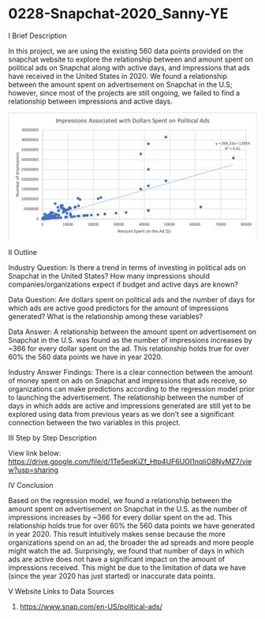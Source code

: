# 0228-Snapchat-2020_Sanny-YE

I  Brief Description 

In this project, we are using the existing 560 data points provided on the snapchat website to explore the relationship between and amount spent on political ads on Snapchat along with active days, and impressions that ads have received in the United States in 2020. We found a relationship between the amount spent on advertisement on Snapchat in the U.S; however, since most of the projects are still ongoing, we failed to find a relationship between impressions and active days. 

![image](Picture1.png)

II  Outline 

Industry Question: Is there a trend in terms of investing in political ads on Snapchat in the United States? How many impressions should companies/organizations expect if budget and active days are known?

Data Question: Are dollars spent on political ads and the number of days for which ads are active good predictors for the amount of impressions generated? What is the relationship among these variables?

Data Answer: A relationship between the amount spent on advertisement on Snapchat in the U.S. was found as the number of impressions increases by ~366 for every dollar spent on the ad. This relationship holds true for over 60% the 560 data points we have in year 2020.

Industry Answer Findings: There is a clear connection between the amount of money spent on ads on Snapchat and impressions that ads receive, so organizations can make predictions according to the regression model prior to launching the advertisement. The relationship between the number of days in which adds are active and impressions generated are still yet to be explored using data from previous years as we don’t see a significant connection between the two variables in this project.


III  Step by Step Description

View link below:
https://drive.google.com/file/d/1Te5eqKiZf_Htp4UF6UOI1nqIiO8NyMZ7/view?usp=sharing


IV  Conclusion

Based on the regression model, we found a relationship between the amount spent on advertisement on Snapchat in the U.S. as the number of impressions increases by ~366 for every dollar spent on the ad. This relationship holds true for over 60% the 560 data points we have generated in year 2020. This result intuitively makes sense because the more organizations spend on an ad, the broader the ad spreads and more people might watch the ad. Surprisingly, we found that number of days in which ads are active does not have a significant impact on the amount of impressions received. This might be due to the limitation of data we have (since the year 2020 has just started) or inaccurate data points.


V  Website Links to Data Sources

1)	https://www.snap.com/en-US/political-ads/
